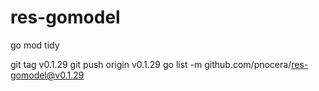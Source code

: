 # res-gomodel

go mod tidy

git tag v0.1.29
git push origin v0.1.29
go list -m github.com/pnocera/res-gomodel@v0.1.29
